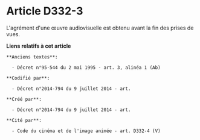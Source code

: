 # Article D332-3

L'agrément d'une œuvre audiovisuelle est obtenu avant la fin des prises de vues.

**Liens relatifs à cet article**

	**Anciens textes**:

	  - Décret n°95-544 du 2 mai 1995 - art. 3, alinéa 1 (Ab)

	**Codifié par**:

	  - Décret n°2014-794 du 9 juillet 2014 - art.

	**Créé par**:

	  - Décret n°2014-794 du 9 juillet 2014 - art.

	**Cité par**:

	  - Code du cinéma et de l'image animée - art. D332-4 (V)
